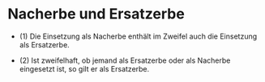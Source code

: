 # Nacherbe und Ersatzerbe

- (1) Die Einsetzung als Nacherbe enthält im Zweifel auch die Einsetzung als Ersatzerbe.

- (2) Ist zweifelhaft, ob jemand als Ersatzerbe oder als Nacherbe eingesetzt ist, so gilt er als Ersatzerbe.

